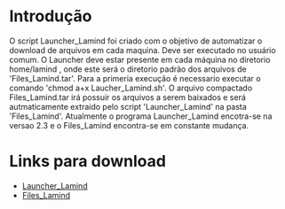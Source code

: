 # Introdução
O script Launcher_Lamind foi criado com o objetivo de automatizar o download de
arquivos em cada maquina. Deve ser executado no usuário comum. O Launcher deve
estar presente em cada máquina no diretorio home/lamind , onde este será o
diretorio padrão dos arquivos de 'Files_Lamind.tar'. Para a primeria execução é
necessario executar o comando 'chmod a+x  Laucher_Lamind.sh'.
O arquivo compactado Files_Lamind.tar irá possuir os arquivos a serem baixados e
será autmaticamente extraido pelo script 'Launcher_Lamind' na pasta
'Files_Lamind'.
Atualmente o programa Launcher_Lamind encotra-se na versao 2.3 e o Files_Lamind
encontra-se em constante mudança.

# Links para download
 - [Launcher_Lamind](http://ufpr-lamind.github.io/files/Launcher_Lamind.jl)
 - [Files_Lamind](https://ufpr-lamind.github.io/files/Files_Lamind.tar)
